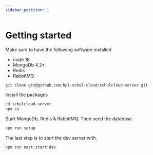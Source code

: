 ```yaml
---
sidebar_position: 1
---
```


# Getting started

Make sure to have the following software installed

- node 18
- MongoDb 4.2+
- Redis
- RabbitMQ

```bash
git clone git@github.com:hpi-schul-cloud/schulcloud-server.git
```

Install the packages
```bash
cd schulcloud-server
npm ci
```

Start MongoDb, Redis & RabbitMQ.
Then seed the database
```bash
npm run setup
```

The last step is to start the dev server with.
```bash
npm run nest:start:dev
```
